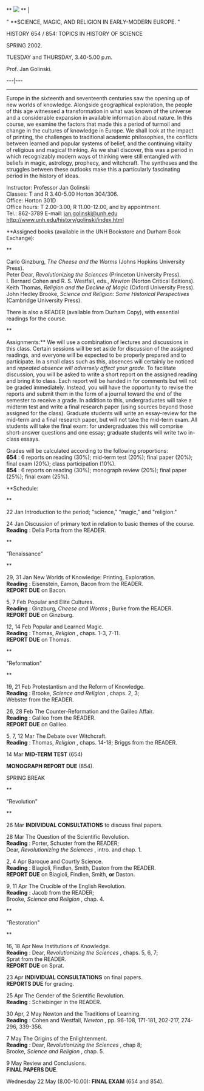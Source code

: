 ** ![](images/Della%20Porta.gif) ** |

" **SCIENCE, MAGIC, AND RELIGION IN EARLY-MODERN EUROPE. "

HISTORY 654 / 854: TOPICS IN HISTORY OF SCIENCE



SPRING 2002.

 TUESDAY and THURSDAY, 3.40-5.00 p.m.



Prof. Jan Golinski.

  
---|---  
****

Europe in the sixteenth and seventeenth centuries saw the opening up of new
worlds of knowledge. Alongside geographical exploration, the people of this
age witnessed a transformation in what was known of the universe and a
considerable expansion in available information about nature. In this course,
we examine the factors that made this a period of turmoil and change in the
cultures of knowledge in Europe. We shall look at the impact of printing, the
challenges to traditional academic philosophies, the conflicts between learned
and popular systems of belief, and the continuing vitality of religious and
magical thinking. As we shall discover, this was a period in which
recognizably modern ways of thinking were still entangled with beliefs in
magic, astrology, prophecy, and witchcraft. The syntheses and the struggles
between these outlooks make this a particularly fascinating period in the
history of ideas.

Instructor: Professor Jan Golinski  
Classes: T and R 3.40-5.00 Horton 304/306.  
Office: Horton 301D  
Office hours: T 2.00-3.00, R 11.00-12.00, and by appointment.  
Tel.: 862-3789 E-mail: [jan.golinski@unh.edu](mailto:jan.golinski@unh.edu)  
<http://www.unh.edu/history/golinski/index.html>

**Assigned books (available in the UNH Bookstore and Durham Book Exchange):

**

Carlo Ginzburg, _The Cheese and the Worms_ (Johns Hopkins University Press).  
Peter Dear, _Revolutionizing the Sciences_ (Princeton University Press).  
I. Bernard Cohen and R. S. Westfall, eds., _Newton_ (Norton Critical
Editions).  
Keith Thomas, _Religion and the Decline of Magic_ (Oxford University Press).  
John Hedley Brooke, _Science and Religion: Some Historical Perspectives_
(Cambridge University Press).

There is also a READER (available from Durham Copy), with essential readings
for the course.

**

Assignments:** We will use a combination of lectures and discussions in this
class. Certain sessions will be set aside for discussion of the assigned
readings, and everyone will be expected to be properly prepared and to
participate. In a small class such as this, absences will certainly be noticed
and _repeated absence will adversely affect your grade_. To facilitate
discussion, you will be asked to write a short report on the assigned reading
and bring it to class. Each report will be handed in for comments but will not
be graded immediately. Instead, you will have the opportunity to revise the
reports and submit them in the form of a journal toward the end of the
semester to receive a grade. In addition to this, undergraduates will take a
midterm test and write a final research paper (using sources beyond those
assigned for the class). Graduate students will write an essay-review for the
mid-term and a final research paper, but will not take the mid-term exam. All
students will take the final exam: for undergraduates this will comprise
short-answer questions and one essay; graduate students will write two in-
class essays.

Grades will be calculated according to the following proportions:  
**654** : 6 reports on reading (30%); mid-term test (20%); final paper (20%);
final exam (20%); class participation (10%).  
**854** : 6 reports on reading (30%); monograph review (20%); final paper
(25%); final exam (25%).

**Schedule:

**

22 Jan Introduction to the period; "science," "magic," and "religion."

24 Jan Discussion of primary text in relation to basic themes of the course.  
**Reading** : Della Porta from the READER.

**

"Renaissance"

**

29, 31 Jan New Worlds of Knowledge: Printing, Exploration.  
**Reading** : Eisenstein, Eamon, Bacon from the READER.  
**REPORT DUE** on Bacon.

5, 7 Feb Popular and Elite Cultures.  
**Reading** : Ginzburg, _Cheese and Worms_ ; Burke from the READER.  
**REPORT DUE** on Ginzburg.

12, 14 Feb Popular and Learned Magic.  
**Reading** : Thomas, _Religion_ , chaps. 1-3, 7-11.  
**REPORT DUE** on Thomas.

**

"Reformation"

**

19, 21 Feb Protestantism and the Reform of Knowledge.  
**Reading** : Brooke, _Science and Religion_ , chaps. 2, 3;  
Webster from the READER.

26, 28 Feb The Counter-Reformation and the Galileo Affair.  
**Reading** : Galileo from the READER.  
**REPORT DUE** on Galileo.

5, 7, 12 Mar The Debate over Witchcraft.  
**Reading** : Thomas, _Religion_ , chaps. 14-18; Briggs from the READER.

14 Mar **MID-TERM TEST** (654)

**MONOGRAPH REPORT DUE** (854).

SPRING BREAK

**

"Revolution"

**

26 Mar **INDIVIDUAL CONSULTATIONS** to discuss final papers.

28 Mar The Question of the Scientific Revolution.  
**Reading** : Porter, Schuster from the READER;  
Dear, _Revolutionizing the Sciences_ , intro. and chap. 1.

2, 4 Apr Baroque and Courtly Science.  
**Reading** : Biagioli, Findlen, Smith, Daston from the READER.  
**REPORT DUE** on Biagioli, Findlen, Smith, **or** Daston.

9, 11 Apr The Crucible of the English Revolution.  
**Reading** : Jacob from the READER;  
Brooke, _Science and Religion_ , chap. 4.

**

"Restoration"

**

16, 18 Apr New Institutions of Knowledge.  
**Reading** : Dear, _Revolutionizing the Sciences_ , chaps. 5, 6, 7;  
Sprat from the READER.  
**REPORT DUE** on Sprat.

23 Apr **INDIVIDUAL CONSULTATIONS** on final papers.  
**REPORTS DUE** for grading.

25 Apr The Gender of the Scientific Revolution.  
**Reading** : Schiebinger in the READER.

30 Apr, 2 May Newton and the Traditions of Learning.  
**Reading** : Cohen and Westfall, _Newton_ , pp. 96-108, 171-181, 202-217,
274-296, 339-356.

7 May The Origins of the Enlightenment.  
**Reading** : Dear, _Revolutionizing the Sciences_ , chap 8;  
Brooke, _Science and Religion_ , chap. 5.

9 May Review and Conclusions.  
**FINAL PAPERS DUE**.

Wednesday 22 May (8.00-10.00): **FINAL EXAM** (654 and 854).

